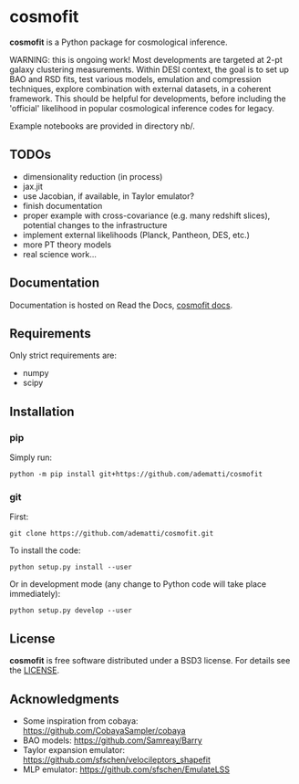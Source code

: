 # cosmofit

**cosmofit** is a Python package for cosmological inference.

WARNING: this is ongoing work! Most developments are targeted at 2-pt galaxy clustering measurements.
Within DESI context, the goal is to set up BAO and RSD fits, test various models, emulation and compression techniques,
explore combination with external datasets, in a coherent framework.
This should be helpful for developments, before including the 'official' likelihood in popular cosmological inference codes for legacy.

Example notebooks are provided in directory nb/.

## TODOs

- dimensionality reduction (in process)
- jax.jit
- use Jacobian, if available, in Taylor emulator?
- finish documentation
- proper example with cross-covariance (e.g. many redshift slices), potential changes to the infrastructure
- implement external likelihoods (Planck, Pantheon, DES, etc.)
- more PT theory models
- real science work...

## Documentation

Documentation is hosted on Read the Docs, [cosmofit docs](https://cosmofit.readthedocs.io/).

## Requirements

Only strict requirements are:

  - numpy
  - scipy

## Installation

### pip

Simply run:
```
python -m pip install git+https://github.com/adematti/cosmofit
```

### git

First:
```
git clone https://github.com/adematti/cosmofit.git
```
To install the code:
```
python setup.py install --user
```
Or in development mode (any change to Python code will take place immediately):
```
python setup.py develop --user
```

## License

**cosmofit** is free software distributed under a BSD3 license. For details see the [LICENSE](https://github.com/adematti/cosmofit/blob/main/LICENSE).

## Acknowledgments

- Some inspiration from cobaya: https://github.com/CobayaSampler/cobaya
- BAO models: https://github.com/Samreay/Barry
- Taylor expansion emulator: https://github.com/sfschen/velocileptors_shapefit
- MLP emulator: https://github.com/sfschen/EmulateLSS
